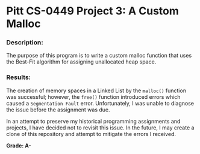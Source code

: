 Pitt CS-0449 Project 3: A Custom Malloc
========================================
### Description:
The purpose of this program is to write a custom malloc function that uses the Best-Fit algorithm for assigning unallocated heap space.

### Results:  
The creation of memory spaces in a Linked List by the `malloc()` function was successful; however, the `free()` function introduced errors which caused a `Segmentation Fault` error.  Unfortunately, I was unable to diagnose the issue before the assignment was due.  

In an attempt to preserve my historical programming assignments and projects, I have decided not to revisit this issue.  In the future, I may create a clone of this repository and attempt to mitigate the errors I received.  

**Grade: A-**
